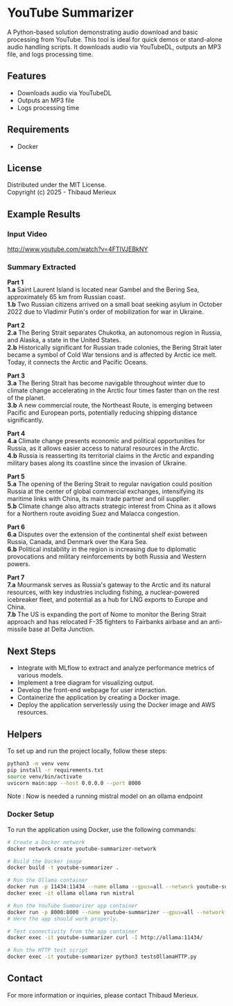 # YouTube Summarizer

A Python-based solution demonstrating audio download and basic processing from YouTube. This tool is ideal for quick demos or stand-alone audio handling scripts. It downloads audio via YouTubeDL, outputs an MP3 file, and logs processing time.

## Features

-  Downloads audio via YouTubeDL
-  Outputs an MP3 file
-  Logs processing time

## Requirements

-  Docker

## License

Distributed under the MIT License.  
Copyright (c) 2025 - Thibaud Merieux

## Example Results

### Input Video

http://www.youtube.com/watch?v=4FTIVJEBkNY

### Summary Extracted

**Part 1**  
**1.a** Saint Laurent Island is located near Gambel and the Bering Sea, approximately 65 km from Russian coast.  
**1.b** Two Russian citizens arrived on a small boat seeking asylum in October 2022 due to Vladimir Putin's order of mobilization for war in Ukraine.

**Part 2**  
**2.a** The Bering Strait separates Chukotka, an autonomous region in Russia, and Alaska, a state in the United States.  
**2.b** Historically significant for Russian trade colonies, the Bering Strait later became a symbol of Cold War tensions and is affected by Arctic ice melt. Today, it connects the Arctic and Pacific Oceans.

**Part 3**  
**3.a** The Bering Strait has become navigable throughout winter due to climate change accelerating in the Arctic four times faster than on the rest of the planet.  
**3.b** A new commercial route, the Northeast Route, is emerging between Pacific and European ports, potentially reducing shipping distance significantly.

**Part 4**  
**4.a** Climate change presents economic and political opportunities for Russia, as it allows easier access to natural resources in the Arctic.  
**4.b** Russia is reasserting its territorial claims in the Arctic and expanding military bases along its coastline since the invasion of Ukraine.

**Part 5**  
**5.a** The opening of the Bering Strait to regular navigation could position Russia at the center of global commercial exchanges, intensifying its maritime links with China, its main trade partner and oil supplier.  
**5.b** Climate change also attracts strategic interest from China as it allows for a Northern route avoiding Suez and Malacca congestion.

**Part 6**  
**6.a** Disputes over the extension of the continental shelf exist between Russia, Canada, and Denmark over the Kara Sea.  
**6.b** Political instability in the region is increasing due to diplomatic provocations and military reinforcements by both Russia and Western powers.

**Part 7**  
**7.a** Mourmansk serves as Russia's gateway to the Arctic and its natural resources, with key industries including fishing, a nuclear-powered icebreaker fleet, and potential as a hub for LNG exports to Europe and China.  
**7.b** The US is expanding the port of Nome to monitor the Bering Strait approach and has relocated F-35 fighters to Fairbanks airbase and an anti-missile base at Delta Junction.

## Next Steps

-  Integrate with MLflow to extract and analyze performance metrics of various models.
-  Implement a tree diagram for visualizing output.
-  Develop the front-end webpage for user interaction.
-  Containerize the application by creating a Docker image.
-  Deploy the application serverlessly using the Docker image and AWS resources.

## Helpers

To set up and run the project locally, follow these steps:

```sh
python3 -m venv venv
pip install -r requirements.txt
source venv/bin/activate
uvicorn main:app --host 0.0.0.0 --port 8000
```

Note : Now is needed a running mistral model on an ollama endpoint

### Docker Setup

To run the application using Docker, use the following commands:

```sh
# Create a Docker network
docker network create youtube-summarizer-network

# Build the Docker image
docker build -t youtube-summarizer .

# Run the Ollama container
docker run -p 11434:11434 --name ollama --gpus=all --network youtube-summarizer-network ollama/ollama
docker exec -it ollama ollama run mistral

# Run the YouTube Summarizer app container
docker run -p 8000:8000 --name youtube-summarizer --gpus=all --network youtube-summarizer-network youtube-summarizer
# Here the app should work properly.

# Test connectivity from the app container
docker exec -it youtube-summarizer curl -I http://ollama:11434/

# Run the HTTP test script
docker exec -it youtube-summarizer python3 testsOllamaHTTP.py
```

## Contact

For more information or inquiries, please contact Thibaud Merieux.
